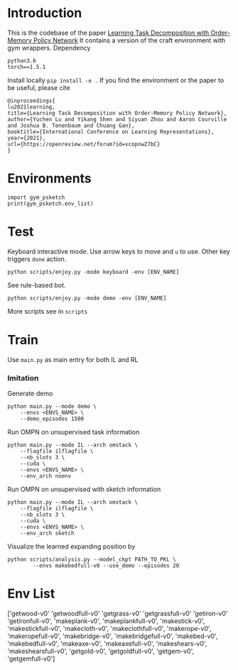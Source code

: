 # Introduction
This is the codebase of the paper 
[Learning Task Decomposition with Order-Memory Policy Network](https://openreview.net/forum?id=vcopnwZ7bC)
It contains a version of the craft environment with gym wrappers.
Dependency
```
python3.6
torch==1.5.1
```
Install locally `pip install -e .` If you find the environment or the paper to be useful, please cite
```
@inproceedings{
lu2021learning,
title={Learning Task Decomposition with Order-Memory Policy Network},
author={Yuchen Lu and Yikang Shen and Siyuan Zhou and Aaron Courville and Joshua B. Tenenbaum and Chuang Gan},
booktitle={International Conference on Learning Representations},
year={2021},
url={https://openreview.net/forum?id=vcopnwZ7bC}
}
```
# Environments
```
import gym_psketch
print(gym_psketch.env_list)
```

# Test
Keyboard interactive mode. Use arrow keys to move and `u` to use. Other key triggers `done` action.
```
python scripts/enjoy.py -mode keyboard -env [ENV_NAME]
```

See rule-based bot.
```
python scripts/enjoy.py -mode demo -env [ENV_NAME]
```
More scripts see in `scripts`

# Train
Use ``main.py`` as main entry for both IL and RL
### Imitation
Generate demo
```
python main.py --mode demo \
	--envs <ENVS_NAME> \
	--demo_episodes 1500
```
Run OMPN on unsupervised task information
```
python main.py --mode IL --arch omstack \
	--flagfile ilflagfile \ 
	--nb_slots 3 \
	--cuda \
	--envs <ENVS_NAME> \
	--env_arch noenv
``` 
Run OMPN on unsupervised with sketch information
```
python main.py --mode IL --arch omstack \
	--flagfile ilflagfile \ 
	--nb_slots 3 \
	--cuda \
	--envs <ENVS_NAME> \
	--env_arch sketch
``` 
Visualize the learned expanding position by
```
python scripts/analysis.py --model_ckpt PATH_TO_PKL \
        --envs makebedfull-v0 --use_demo --episodes 20
```


# Env List
['getwood-v0'
'getwoodfull-v0'
'getgrass-v0'
 'getgrassfull-v0'
  'getiron-v0'
   'getironfull-v0',
   'makeplank-v0', 'makeplankfull-v0', 'makestick-v0', 'makestickfull-v0', 'makecloth-v0', 'makeclothfull-v0', 'makerope-v0', 'makeropefull-v0', 'makebridge-v0', 'makebridgefull-v0', 'makebed-v0', 'makebedfull-v0', 'makeaxe-v0', 'makeaxefull-v0', 'makeshears-v0', 'makeshearsfull-v0', 'getgold-v0', 'getgoldfull-v0', 'getgem-v0', 'getgemfull-v0']